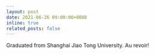 ```yaml
---
layout: post
date: 2021-06-26 09:00:00+0800
inline: true
related_posts: false
---
```


Graduated from Shanghai Jiao Tong University. Au revoir!
